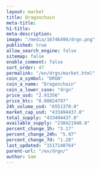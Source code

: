 ```yaml
---
layout: market
title: Dragonchain
meta-title: 
h1-title: 
meta-description: 
image: "/media/16746490/drgn.png"
published: true
allow_search_engine: false
sitemap: false
enable_comment: false
sort_order: 47
permalink: "/en/drgn/market.html"
coin_a_symbol: "DRGN"
coin_a_name: "Dragonchain"
coin_a_lower_case: "drgn"
price_usd: "2.91356"
price_btc: "0.00024797"
24h_volume_usd: "6551370.0"
market_cap_usd: "433494437.0"
total_supply: "433494437.0"
available_supply: "238421940.0"
percent_change_1h: "3.17"
percent_change_24h: "5.97"
percent_change_7d: "1.28"
last_updated: "1517140764"
parent-url: "/en/drgn/"
author: Sam
---
```


